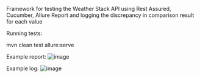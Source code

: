 Framework for testing the Weather Stack API using Rest Assured, Cucumber, Allure Report and logging the discrepancy in comparison result for each value

Running tests:

mvn clean test allure:serve

Example report:
![image](https://github.com/denisgorovenko/WeatherstackDemo/assets/87671697/b1a30796-b848-4a21-9584-211f7615ba32)

Example log:
![image](https://github.com/denisgorovenko/WeatherstackDemo/assets/87671697/73f6f1c8-012b-4dac-aa37-aece5ab9d5b5)
